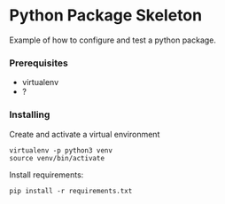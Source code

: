 # Python Package Skeleton

Example of how to configure and test a python package.

### Prerequisites

* virtualenv
* ?

### Installing

Create and activate a virtual environment
```
virtualenv -p python3 venv
source venv/bin/activate
```

Install requirements:
```
pip install -r requirements.txt
```
